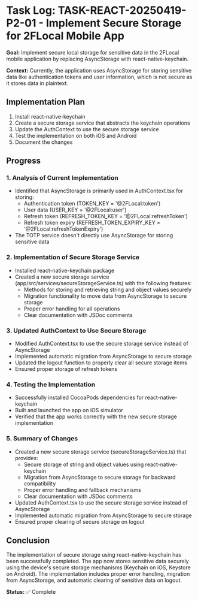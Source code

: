 # Task Log: TASK-REACT-20250419-P2-01 - Implement Secure Storage for 2FLocal Mobile App

**Goal:** Implement secure local storage for sensitive data in the 2FLocal mobile application by replacing AsyncStorage with react-native-keychain.

**Context:** Currently, the application uses AsyncStorage for storing sensitive data like authentication tokens and user information, which is not secure as it stores data in plaintext.

## Implementation Plan

1. Install react-native-keychain
2. Create a secure storage service that abstracts the keychain operations
3. Update the AuthContext to use the secure storage service
4. Test the implementation on both iOS and Android
5. Document the changes

## Progress

### 1. Analysis of Current Implementation
- Identified that AsyncStorage is primarily used in AuthContext.tsx for storing:
  - Authentication token (TOKEN_KEY = '@2FLocal:token')
  - User data (USER_KEY = '@2FLocal:user')
  - Refresh token (REFRESH_TOKEN_KEY = '@2FLocal:refreshToken')
  - Refresh token expiry (REFRESH_TOKEN_EXPIRY_KEY = '@2FLocal:refreshTokenExpiry')
- The TOTP service doesn't directly use AsyncStorage for storing sensitive data

### 2. Implementation of Secure Storage Service
- Installed react-native-keychain package
- Created a new secure storage service (app/src/services/secureStorageService.ts) with the following features:
  - Methods for storing and retrieving string and object values securely
  - Migration functionality to move data from AsyncStorage to secure storage
  - Proper error handling for all operations
  - Clear documentation with JSDoc comments

### 3. Updated AuthContext to Use Secure Storage
- Modified AuthContext.tsx to use the secure storage service instead of AsyncStorage
- Implemented automatic migration from AsyncStorage to secure storage
- Updated the logout function to properly clear all secure storage items
- Ensured proper storage of refresh tokens

### 4. Testing the Implementation
- Successfully installed CocoaPods dependencies for react-native-keychain
- Built and launched the app on iOS simulator
- Verified that the app works correctly with the new secure storage implementation

### 5. Summary of Changes
- Created a new secure storage service (secureStorageService.ts) that provides:
  - Secure storage of string and object values using react-native-keychain
  - Migration from AsyncStorage to secure storage for backward compatibility
  - Proper error handling and fallback mechanisms
  - Clear documentation with JSDoc comments
- Updated AuthContext.tsx to use the secure storage service instead of AsyncStorage
- Implemented automatic migration from AsyncStorage to secure storage
- Ensured proper clearing of secure storage on logout

## Conclusion
The implementation of secure storage using react-native-keychain has been successfully completed. The app now stores sensitive data securely using the device's secure storage mechanisms (Keychain on iOS, Keystore on Android). The implementation includes proper error handling, migration from AsyncStorage, and automatic clearing of sensitive data on logout.

**Status:** ✅ Complete